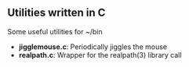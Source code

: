 ## Utilities written in C
Some useful utilities for ~/bin
* __jigglemouse.c__: Periodically jiggles the mouse
* __realpath.c__: Wrapper for the realpath(3) library call
